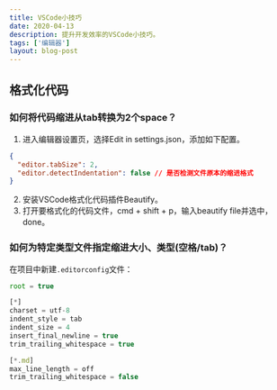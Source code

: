 ```yaml
---
title: VSCode小技巧
date: 2020-04-13
description: 提升开发效率的VSCode小技巧。
tags: ['编辑器']
layout: blog-post
---
```


## 格式化代码
### 如何将代码缩进从tab转换为2个space？
1. 进入编辑器设置页，选择Edit in settings.json，添加如下配置。
```json
{
  "editor.tabSize": 2,
  "editor.detectIndentation": false // 是否检测文件原本的缩进格式
}
```

2. 安装VSCode格式化代码插件Beautify。
3. 打开要格式化的代码文件，cmd + shift + p，输入beautify file并选中，done。

### 如何为特定类型文件指定缩进大小、类型(空格/tab)？
在项目中新建`.editorconfig`文件：
```javascript
root = true

[*]
charset = utf-8
indent_style = tab
indent_size = 4
insert_final_newline = true
trim_trailing_whitespace = true

[*.md]
max_line_length = off
trim_trailing_whitespace = false
```
